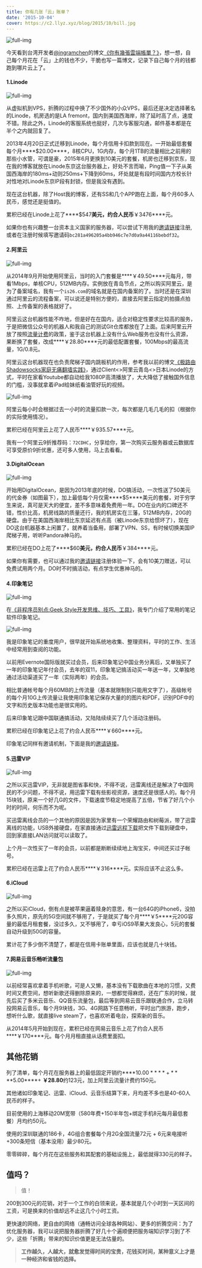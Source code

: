 ```yaml
---
title: 你有几张「云」账单？
date: '2015-10-04'
cover: https://c2.llyz.xyz/blog/2015/10/bill.jpg
---
```


![full-img](https://c2.llyz.xyz/blog/2015/10/bill.jpg)

今天看到台湾开发者[@ingramchen](https://twitter.com/ingramchen)的博文[《你有幾張雲端帳單？》](https://ingramchen.io/blog/2015/03/cloud_invoice.html)，想一想，自己每个月花在「云」上的钱也不少，干脆也写一篇博文，记录下自己每个月的钱都跑到哪片云上了。

#### 1.Linode

![full-img](https://c2.llyz.xyz/blog/2015/10/lionde1.jpg)

从虚拟机到VPS，折腾的过程中换了不少国外的小众VPS，最后还是决定选择著名的Linode，机房选的是LA fremont，国内到美国西海岸，除了延时高了点，速度不错。除此之外，Linode的客服系统也挺好，几次与客服沟通，邮件基本都是在半个之内就回复了。

2013年4月20日正式迁移到Linode，每个月信用卡扣款到现在。一开始最低套餐每个月****$20.00****，8核CPU，1G内存，每个月1TB的流量相比之前用的那些小水管，可谓是豪，2015年6月更换到10美元的套餐，机房也迁移到京东，现在我的博客就放在Linode东京这台服务器上，好处不言而喻，Ping值一下子从美国西海岸的180ms+动则250ms+下降到60ms，坏处就是有段时间国内方校长针对性地对Linode东京IP段有封锁，但是我没有遇到。

现在这台机器，除了Host我的博客，还有SS和几个APP跑在上面，每个月60多人民币，感觉还是挺值的。

累积已经在Linode上花了****$547****美元，约合人民币****￥3476****元。

如果你也有兴趣整一台资本主义国家的服务器，可以尝试下用我的[邀请链接](https://www.linode.com/?r=bc281a496205a4bb946c7e7d0a9a44116bebdf32)注册,或者在注册时候填写邀请码`bc281a496205a4bb946c7e7d0a9a44116bebdf32`。

#### 2.阿里云

![full-img](https://c2.llyz.xyz/blog/2015/10/aliyun.jpg)

从2014年9月开始使用阿里云，当时的入门套餐是****￥49.50****元每月，带看1Mbps，单核CPU，512MB内存。实例放在青岛节点，之所以购买阿里云，是为了备案域名，我有一个`is26.com`的域名就是在国内备案的了。当时还是在深圳通过阿里云的流程备案，可以说还是特别方便的，直接去阿里云指定的拍摄点拍照、上传备案的表格就好了。

阿里云这台机器性能不咋地，但是好在在国内，适合对稳定性要求比较高的服务，于是把微信公众号的机器人和我自己的测试Git仓库都放在了上面。后来阿里云开放了按照[流量计费](https://help.aliyun.com/knowledge_detail/5974991.html)的政策，鉴于这台机器上没有什么Web服务也没有什么资源，果断换了套餐，改成****￥28.80****元的最低配置套餐，100Mbps的最高流量，1G/0.8元。

阿里云这台机器现在也负责爬梯子国内跳板机的作用，参考我以前的博文[《极路由Shadowsocks家庭无痛翻墙实践》](https://luolei.org/hiwifi-shadowsocks/)，通过Client<>阿里云青岛<>日本Linode的方式，平时在家看Youtube都自动给我1080P高清播放了，大大降低了接触国外信息的门槛，没事就拿着iPad给妹纸看油管好玩的视频。

![full-img](https://c2.llyz.xyz/blog/2015/10/aliyun2.jpg)

阿里云每小时会根据过去一小时的流量扣款一次，每次都是几毛几毛的扣（根据你的实际使用情况）。

累积已经在阿里云上花了人民币****￥935.57****元。

我有一个阿里云9折推荐码：`72CDHC`，分享给你，第一次购买云服务器或云数据库可享受原价9折优惠，还可多人使用，马上去看看。

#### 3.DigitalOcean

![full-img](https://c2.llyz.xyz/blog/2015/10/digitialocean.png)

开始用DigitalOcean，是因为2013年底的时候，DO搞活动，一次性送了50美元的代金券（如图最下），加上最低每个月仅需****$5****美元的套餐，对于穷学生来说，真可是天大的便宜，差不多意味着免费用一年。DO在业内的口碑还不错，性价比高，机房线路的质量还行，我的机房实在三藩，512MB内存，20G的硬盘。由于在美国西海岸相比东京延迟有点高（被Linode东京给惯坏了），现在DO这台机器基本上闲置了，就养着当备用，部署了VPN、SS，有时候切换美国IP爬梯子用，听听Pandora神马的。

累积已经在DO上花了****$60****美元，约合人民币****￥384****元。

如果你有需要，也可以通过我的[邀请链接](https://www.digitalocean.com/?refcode=ae56e2b06053)注册体验一下，会有10美刀赠送，可以免费试用两个月。DO时不时搞活动，有点学生优惠神马的。

#### 4.印象笔记

![full-img](https://c2.llyz.xyz/blog/2015/10/evernote.jpg)

在[《非程序员别点:Geek Style开发思维、技巧、工具》](https://luolei.org/code-like-a-geek/)，我专门介绍了常用的笔记软件印象笔记。

![full-img](https://c2.llyz.xyz/blog/2015/02/yxbj2.png)

我是印象笔记的重度用户，很早就开始系统地收集、整理资料，平时的工作、生活中经常用到查阅的功能。

以前用Evernote国际版就买过会员，后来印象笔记中国业务分离后，又单独买了一年的印象笔记年付会员，去年的双11，印象笔记搞活动买一年送一年，又单独地通过活动渠道买了一年（实际两年）的会员。

相比普通帐号每个月60MB的上传流量（基本就限制到只能用文字了），高级帐号的每个月10G上传流量让我使用印象笔记保存大量的的图片和PDF，识别PDF中的文字和历史版本功能也是很实用的。

后来印象笔记跟中国联通搞活动，又陆陆续续买了几个活动注册码。

累积已经在印象笔记上花了约合人民币****￥660****元。

印象笔记同样有邀请机制，下面是我的[邀请链接](https://zuoluo.tv/yinxiang)。

#### 5.迅雷VIP

![full-img](https://c2.llyz.xyz/blog/2015/10/xunlei.jpg)

之所以买迅雷VIP，无非就是图省事和快，不得不说，迅雷离线还是解决了中国网民的不少问题，不得不说，用迅雷下载有些影视资源，速度还是很感人的。每个月15块钱，原来一个好几G的文件，下载速度节稳定地提高了五倍，节省了好几个小时的时间，何乐而不为呢。

买迅雷离线会员的一个其他的原因是因为家里有一个荣耀路由和树莓派，带了迅雷离线的功能，USB外接硬盘，在家直接通过[迅雷远程下载](https://yuancheng.xunlei.com)把文件下载到硬盘中，回到家直接LAN访问就可以读取了。

上个月一次性买了一年的会员，以前都是断断续续地上淘宝买，中间还买过子帐号。

累积已经在迅雷上花了约合人民币****￥316****元。实际应该不止这么多。

#### 6.iCloud

![full-img](https://c2.llyz.xyz/blog/2015/10/icloud.jpg)

之所以买iCloud，倒有点是被苹果逼着赎身的意思，有一台64G的iPhone6，没拍多久照片，原先的5G空间就不够用了，于是就买了每个月****￥5****元20G容量的最低月租套餐，没过多久，又不够用了，幸亏iOS9苹果大发良心，5元的套餐自动升级到50G的容量。

累计花了多少倒不清楚了，都是在信用卡账单里面，应该也就是几十块钱。

#### 7.网易云音乐畅听流量包

![full-img](https://c2.llyz.xyz/blog/2015/10/music.jpg)

以前经常喜欢拿着手机听歌，可是人又懒，基本没有下载歌曲在本地的习惯，又费时间又费空间，想听新歌还得删除原来的，一想都觉得麻烦，还在广东的时候，就先后买了多米云音乐、QQ音乐流量包，最后等到网易云音乐跟联通合作，立马转投网易云音乐，每个月9块钱，3G、4G网路下任意畅听，平时出门旅游，跑步，想听什么歌，就直接live steam了，也喜欢听着电台，探索新的音乐。

从2014年5月开始到现在，累积已经在网易云音乐上花了约合人民币****￥170****元。每个月月租直接从话费里面扣。

## 其他花销

列了清单，每个月花在服务器上的最低固定开销约****$10.00****+ ****$5.00****+ ****￥28.80****约123元，加上阿里云流量计费约150元。

其他诸如印象笔记、迅雷、iCloud、云音乐结算下来，月均差不多也是40-60人民币的样子。

目前使用的上海移动20M宽带（580年费+150半年包+绑定手机8元每月最低套餐）月均约50元。

使用的深圳联通的186卡，4G组合套餐每个月2G全国流量72元 + 6元来电接听+300条短信（基本没用）最少80元。

零零碎碎，每个月花在这些服务和其配套的基础设施上，最低就得330元的样子。

## 值吗？

> 值！

200到300元的花销，对于一个工作的白领来说，基本就是几个小时到一天区间的工资，可是换来的价值却远不止这几个小时工资。

更快速的网络，更自由的网络（通畅访问全球各种网站）、更多的折腾空间：为了优化服务器，我可以说把服务器折腾了好几十个遍顺便把服务端知识学习到了不少，这些「折腾」带来的知识价值更是无法估量的。

> **工作越久，人越大，就愈发觉得时间的宝贵，花钱买时间，某种意义上才是一种经济和省钱的选择。**

